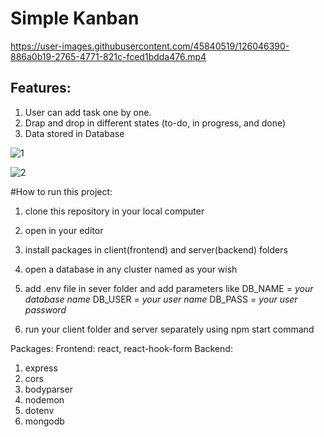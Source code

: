 # Simple Kanban

https://user-images.githubusercontent.com/45840519/126046390-886a0b19-2765-4771-821c-fced1bdda476.mp4

## Features:
1. User can add task one by one.
2. Drap and drop in different states (to-do, in progress, and done)
3. Data stored in Database
 
![1](https://user-images.githubusercontent.com/45840519/126045314-6a1c413d-655c-4353-958f-6eb0496188c2.png)

![2](https://user-images.githubusercontent.com/45840519/126045712-3c640cef-06ba-47ab-9658-aabe33105a81.png)



#How to run this project:
1. clone this repository in your local computer
2. open in your editor



3. install packages in client(frontend) and server(backend) folders
4. open a database in any cluster named as your wish
5. add .env file in sever folder and add parameters like DB_NAME = *your database name* DB_USER = *your user name* DB_PASS = *your user password*
6. run your client folder and server separately using npm start command

Packages:
Frontend: react, react-hook-form
Backend:
1. express
2. cors
3. bodyparser
4. nodemon
5. dotenv
6. mongodb


